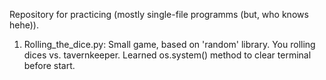 Repository for practicing (mostly single-file programms (but, who knows hehe)).

1. Rolling_the_dice.py:
  Small game, based on 'random' library. You rolling dices vs. tavernkeeper.
  Learned os.system() method to clear terminal before start.
